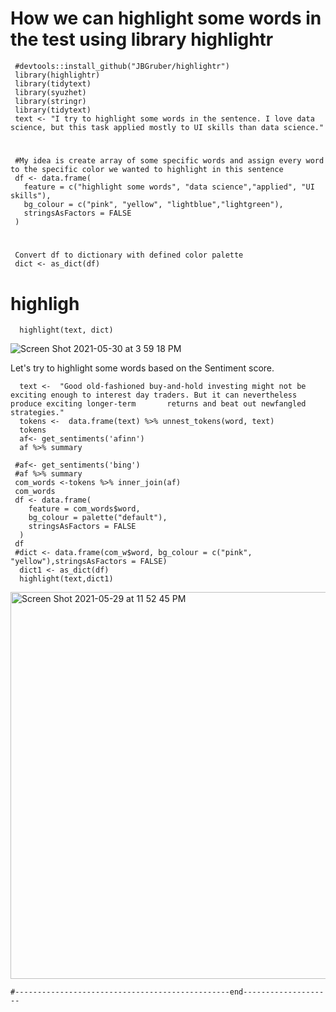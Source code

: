 # How we can highlight some words in the test using library highlightr
 
     #devtools::install_github("JBGruber/highlightr")
     library(highlightr)
     library(tidytext)
     library(syuzhet)
     library(stringr)
     library(tidytext)
     text <- "I try to highlight some words in the sentence. I love data science, but this task applied mostly to UI skills than data science."

# 
     #My idea is create array of some specific words and assign every word to the specific color we wanted to highlight in this sentence
     df <- data.frame(
       feature = c("highlight some words", "data science","applied", "UI skills"),
       bg_colour = c("pink", "yellow", "lightblue","lightgreen"),
       stringsAsFactors = FALSE
     )
# 
     Convert df to dictionary with defined color palette
     dict <- as_dict(df)

# highligh 
      highlight(text, dict)
      
![Screen Shot 2021-05-30 at 3 59 18 PM](https://user-images.githubusercontent.com/16123495/120122896-98d43f80-c160-11eb-85cc-3f222bb3e02a.png)      

 Let's try to highlight some words based on the Sentiment score. 
 
      text <-  "Good old-fashioned buy-and-hold investing might not be exciting enough to interest day traders. But it can nevertheless produce exciting longer-term       returns and beat out newfangled strategies."
      tokens <-  data.frame(text) %>% unnest_tokens(word, text)
      tokens
      af<- get_sentiments('afinn')
      af %>% summary

     #af<- get_sentiments('bing')
     #af %>% summary
     com_words <-tokens %>% inner_join(af)
     com_words
     df <- data.frame(
        feature = com_words$word,
        bg_colour = palette("default"),
        stringsAsFactors = FALSE
      )
     df
     #dict <- data.frame(com_w$word, bg_colour = c("pink", "yellow"),stringsAsFactors = FALSE)
      dict1 <- as_dict(df)
      highlight(text,dict1)

<img width="619" alt="Screen Shot 2021-05-29 at 11 52 45 PM" src="https://user-images.githubusercontent.com/16123495/120095561-7fd57b00-c0db-11eb-9a7f-ff944be3d4f0.png">

    #------------------------------------------------end--------------------
